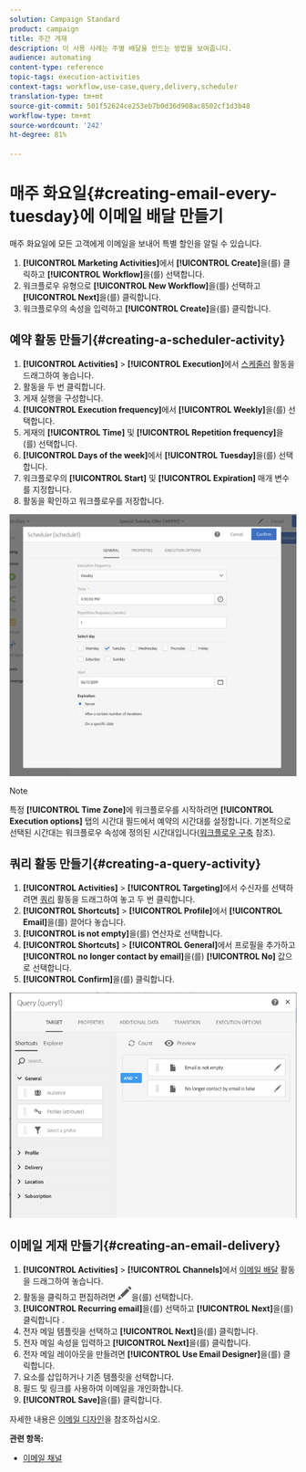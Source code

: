 ```yaml
---
solution: Campaign Standard
product: campaign
title: 주간 게재
description: 이 사용 사례는 주별 배달을 만드는 방법을 보여줍니다.
audience: automating
content-type: reference
topic-tags: execution-activities
context-tags: workflow,use-case,query,delivery,scheduler
translation-type: tm+mt
source-git-commit: 501f52624ce253eb7b0d36d908ac8502cf1d3b48
workflow-type: tm+mt
source-wordcount: '242'
ht-degree: 81%

---
```



# 매주 화요일{#creating-email-every-tuesday}에 이메일 배달 만들기

매주 화요일에 모든 고객에게 이메일을 보내어 특별 할인을 알릴 수 있습니다.

1. **[!UICONTROL Marketing Activities]**&#x200B;에서 **[!UICONTROL Create]**&#x200B;을(를) 클릭하고 **[!UICONTROL Workflow]**&#x200B;을(를) 선택합니다.
1. 워크플로우 유형으로 **[!UICONTROL New Workflow]**&#x200B;을(를) 선택하고 **[!UICONTROL Next]**&#x200B;을(를) 클릭합니다.
1. 워크플로우의 속성을 입력하고 **[!UICONTROL Create]**&#x200B;을(를) 클릭합니다.

## 예약 활동 만들기{#creating-a-scheduler-activity}

1. **[!UICONTROL Activities]** > **[!UICONTROL Execution]**&#x200B;에서 [스케줄러](../../automating/using/scheduler.md) 활동을 드래그하여 놓습니다.
1. 활동을 두 번 클릭합니다.
1. 게재 실행을 구성합니다.
1. **[!UICONTROL Execution frequency]**&#x200B;에서 **[!UICONTROL Weekly]**&#x200B;을(를) 선택합니다.
1. 게재의 **[!UICONTROL Time]** 및 **[!UICONTROL Repetition frequency]**&#x200B;을(를) 선택합니다.
1. **[!UICONTROL Days of the week]**&#x200B;에서 **[!UICONTROL Tuesday]**&#x200B;을(를) 선택합니다.
1. 워크플로우의 **[!UICONTROL Start]** 및 **[!UICONTROL Expiration]** 매개 변수를 지정합니다.
1. 활동을 확인하고 워크플로우를 저장합니다.

![](assets/scheduler_properties.png)

>[!NOTE]
>
>특정 **[!UICONTROL Time Zone]**&#x200B;에 워크플로우를 시작하려면 **[!UICONTROL Execution options]** 탭의 시간대 필드에서 예약의 시간대를 설정합니다. 기본적으로 선택된 시간대는 워크플로우 속성에 정의된 시간대입니다([워크플로우 구축](../../automating/using/building-a-workflow.md) 참조).

## 쿼리 활동 만들기{#creating-a-query-activity}

1. **[!UICONTROL Activities]** > **[!UICONTROL Targeting]**&#x200B;에서 수신자를 선택하려면 [쿼리](../../automating/using/query.md) 활동을 드래그하여 놓고 두 번 클릭합니다.
1. **[!UICONTROL Shortcuts]** > **[!UICONTROL Profile]**&#x200B;에서 **[!UICONTROL Email]**&#x200B;을(를) 끌어다 놓습니다.
1. **[!UICONTROL is not empty]**&#x200B;을(를) 연산자로 선택합니다.
1. **[!UICONTROL Shortcuts]** > **[!UICONTROL General]**&#x200B;에서 프로필을 추가하고 **[!UICONTROL no longer contact by email]**&#x200B;을(를) **[!UICONTROL No]** 값으로 선택합니다.
1. **[!UICONTROL Confirm]**&#x200B;을(를) 클릭합니다.

![](assets/wf-complement-query.png)

## 이메일 게재 만들기{#creating-an-email-delivery}

1. **[!UICONTROL Activities]** > **[!UICONTROL Channels]**&#x200B;에서 [이메일 배달](../../automating/using/email-delivery.md) 활동을 드래그하여 놓습니다.
1. 활동을 클릭하고 편집하려면 ![](assets/edit_darkgrey-24px.png)을(를) 선택합니다.
1. **[!UICONTROL Recurring email]**&#x200B;을(를) 선택하고 **[!UICONTROL Next]**&#x200B;을(를) 클릭합니다 .
1. 전자 메일 템플릿을 선택하고 **[!UICONTROL Next]**&#x200B;을(를) 클릭합니다.
1. 전자 메일 속성을 입력하고 **[!UICONTROL Next]**&#x200B;을(를) 클릭합니다.
1. 전자 메일 레이아웃을 만들려면 **[!UICONTROL Use Email Designer]**&#x200B;을(를) 클릭합니다.
1. 요소를 삽입하거나 기존 템플릿을 선택합니다.
1. 필드 및 링크를 사용하여 이메일을 개인화합니다.
1. **[!UICONTROL Save]**&#x200B;을(를) 클릭합니다.

자세한 내용은 [이메일 디자인](../../designing/using/designing-from-scratch.md#designing-an-email-content-from-scratch)을 참조하십시오.

**관련 항목:**

* [이메일 채널](../../channels/using/creating-an-email.md)
